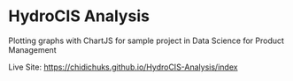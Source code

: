 # HydroCIS Analysis
Plotting graphs with ChartJS for sample project in Data Science for Product Management

Live Site:
https://chidichuks.github.io/HydroCIS-Analysis/index

